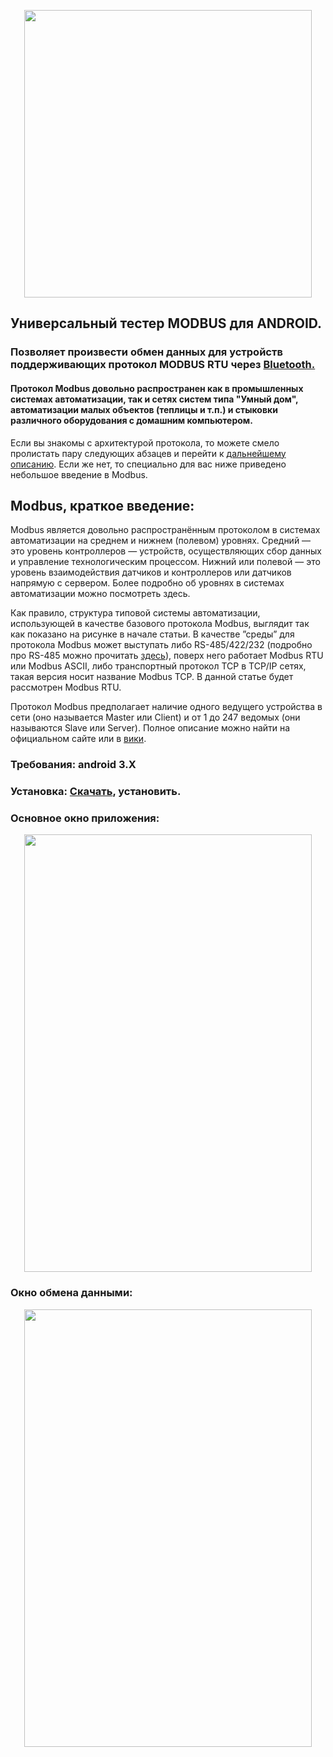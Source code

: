<p align="center">

  <img width="460" height="460" src="http://gitlab.rebrainme.com/-/ide/project/devops_users_repos/1760/rebrain-devops-task1/raw/master/-/resurses/m_m_EasyBUS.png">

</p>

## Универсальный тестер MODBUS для ANDROID.

### Позволяет произвести обмен данных для устройств поддерживающих протокол MODBUS RTU через [Bluetooth.](https://www.compel.ru/lib/15302)
#### Протокол Modbus довольно распространен как в промышленных системах автоматизации, так и сетях систем типа "Умный дом", автоматизации малых объектов (теплицы и т.п.) и стыковки различного оборудования с домашним компьютером. 

Если вы знакомы с архитектурой протокола, то можете смело пролистать пару следующих абзацев и перейти к [дальнейшему описанию](ссылка). Если же нет, то специально для вас ниже приведено небольшое введение в Modbus.

## Modbus, краткое введение:

Modbus является довольно распространённым протоколом в системах автоматизации на среднем и нижнем (полевом) уровнях. Средний — это уровень контроллеров — устройств, осуществляющих сбор данных и управление технологическим процессом. Нижний или полевой — это уровень взаимодействия датчиков и контроллеров или датчиков напрямую с сервером. Более подробно об уровнях в системах автоматизации можно посмотреть здесь.

Как правило, структура типовой системы автоматизации, использующей в качестве базового протокола Modbus, выглядит так как показано на рисунке в начале статьи. В качестве ”среды” для протокола Modbus может выступать либо RS-485/422/232 (подробно про RS-485 можно прочитать [здесь](https://ru.wikipedia.org/wiki/RS-485)), поверх него работает Modbus RTU или Modbus ASCII, либо транспортный протокол TCP в TCP/IP сетях, такая версия носит название Modbus TCP. В данной статье будет рассмотрен Modbus RTU.

Протокол Modbus предполагает наличие одного ведущего устройства в сети (оно называется Master или Client) и от 1 до 247 ведомых (они называются Slave или Server). Полное описание можно найти на официальном сайте или в [вики](https://ru.wikipedia.org/wiki/Modbus).
### Требования: android 3.X
### Установка: [Скачать](), установить.
### Основное окно приложения:
<p align="center">

  <img width="460" height="700" src="http://gitlab.rebrainme.com/devops_users_repos/1760/rebrain-devops-task1/-/blob/master/resurses/main.png">

</p>

### Окно обмена данными:
<p align="center">

  <img width="460" height="700" src="http://gitlab.rebrainme.com/devops_users_repos/1760/rebrain-devops-task1/-/blob/master/resurses/terminal.png">

</p>



